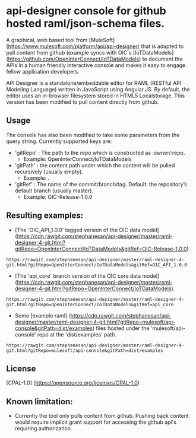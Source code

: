 # api-designer console for github hosted raml/json-schema files.

A graphical, web based tool from [MuleSoft] (https://www.mulesoft.com/platform/api/api-designer) that is adapted to pull content from github (example syncs with OIC's [IoTDataModels]  (https://github.com/OpenInterConnect/IoTDataModels) to document the APIs in a human friendly interactive console and makes it easy to engage fellow application developers.

API Designer is a standalone/embeddable editor for RAML (RESTful API Modeling Language) written in JavaScript using Angular.JS. By default, the editor uses an in-browser filesystem stored in HTML5 Localstorage. This version has been modified to pull content directly from github.

## Usage

The console has also been modified to take some parameters from the query string.
Currently supported keys are:
* 'gitRepo' : The path to the repo which is constructed as :owner/:repo. 
  * Example: OpenInterConnect/IoTDataModels
* 'gitPath' : the content path under which the content will be pulled recursively (usually empty).
  * Example: .
* 'gitRef' : The name of the commit/branch/tag. Default: the repository’s default branch (usually master).
  * Example: OIC-Release-1.0.0

## Resulting examples:
* [The 'OIC_API_1.0.0' tagged version of the OIC data model] (https://cdn.rawgit.com/stephanesan/api-designer/master/raml-designer-4-git.html?gitRepo=OpenInterConnect/IoTDataModels&gitRef=OIC-Release-1.0.0).
```
https://rawgit.com/stephanesan/api-designer/master/raml-designer-4-git.html?gitRepo=OpenInterConnect/IoTDataModels&gitRef=OIC_API_1.0.0
```
* [The 'api_core' branch version of the OIC core data model] (https://cdn.rawgit.com/stephanesan/api-designer/master/raml-designer-4-git.html?gitRepo=OpenInterConnect/IoTDataModels).
```
https://rawgit.com/stephanesan/api-designer/master/raml-designer-4-git.html?gitRepo=OpenInterConnect/IoTDataModels&gitRef=api_core
```
* Some [example raml] (https://cdn.rawgit.com/stephanesan/api-designer/master/raml-designer-4-git.html?gitRepo=mulesoft/api-console&gitPath=dist/examples) files hosted under the 'mulesoft/api-console' repo at the 'dist/examples' path.
```
https://rawgit.com/stephanesan/api-designer/master/raml-designer-4-git.html?gitRepo=mulesoft/api-console&gitPath=dist/examples
```
## License
[CPAL-1.0] (https://opensource.org/licenses/CPAL-1.0)

## Known limitation:
* Currently the tool only pulls content from github. Pushing back content would require implicit grant support for accessing the github api's requiring authorization.
